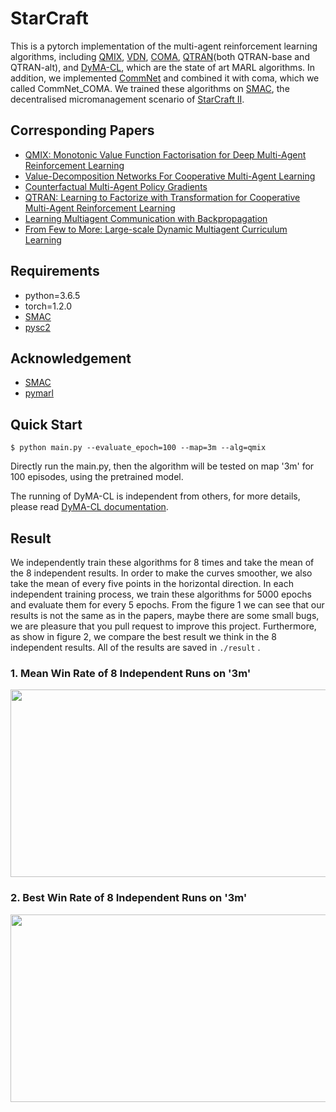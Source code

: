 # StarCraft

This is a pytorch implementation of the multi-agent reinforcement learning algorithms, including [QMIX](https://arxiv.org/abs/1803.11485), [VDN](https://arxiv.org/abs/1706.05296), [COMA](https://arxiv.org/abs/1705.08926), [QTRAN](https://arxiv.org/abs/1905.05408)(both QTRAN-base and QTRAN-alt), and [DyMA-CL](https://arxiv.org/abs/1909.02790?context=cs.MA), which are the state of art MARL algorithms. In addition, we implemented [CommNet](https://arxiv.org/abs/1605.07736) and combined it with coma, which we called CommNet_COMA. We trained these algorithms on [SMAC](https://github.com/oxwhirl/smac), the decentralised micromanagement scenario of [StarCraft II](https://en.wikipedia.org/wiki/StarCraft_II:_Wings_of_Liberty).

## Corresponding Papers

- [QMIX: Monotonic Value Function Factorisation for Deep Multi-Agent Reinforcement Learning](https://arxiv.org/abs/1803.11485)
- [Value-Decomposition Networks For Cooperative Multi-Agent Learning](https://arxiv.org/abs/1706.05296)
- [Counterfactual Multi-Agent Policy Gradients](https://arxiv.org/abs/1705.08926)
- [QTRAN: Learning to Factorize with Transformation for Cooperative Multi-Agent Reinforcement Learning](https://arxiv.org/abs/1905.05408)
- [Learning Multiagent Communication with Backpropagation](https://arxiv.org/abs/1605.07736)
- [From Few to More: Large-scale Dynamic Multiagent Curriculum Learning](https://arxiv.org/abs/1909.02790?context=cs.MA)

## Requirements

- python=3.6.5
- torch=1.2.0
- [SMAC](https://github.com/oxwhirl/smac)
- [pysc2](https://github.com/deepmind/pysc2)

## Acknowledgement

+ [SMAC](https://github.com/oxwhirl/smac)
+ [pymarl](https://github.com/oxwhirl/pymarl)

## Quick Start

```shell
$ python main.py --evaluate_epoch=100 --map=3m --alg=qmix
```

Directly run the main.py, then the algorithm will be tested on map '3m' for 100 episodes, using the pretrained model. 

The running of DyMA-CL is independent from others, for more details, please read [DyMA-CL documentation](dyma/README.md).

## Result

We independently train these algorithms for 8 times and take the mean of the 8 independent results. In order to make the curves smoother, we also take the mean of every five points in the horizontal direction. In each independent training process, we train these algorithms for 5000 epochs and evaluate them for every 5 epochs. From the figure 1 we can see that our results is not the same as in the papers, maybe there are some small bugs, we are pleasure that you pull request to improve this project. Furthermore, as show in figure 2, we compare the best result we think in the 8 independent results. All of the results are saved in  `./result` .

### 1. Mean Win Rate of 8 Independent Runs on '3m'
<div align=center><img width = '600' height ='300' src ="https://github.com/starry-sky6688/StarCraft/blob/master/result/overview.png"/></div>

### 2. Best Win Rate of 8 Independent Runs on '3m'
<div align=center><img width = '600' height ='300' src ="https://github.com/starry-sky6688/StarCraft/blob/master/result/best/best.png"/></div>

